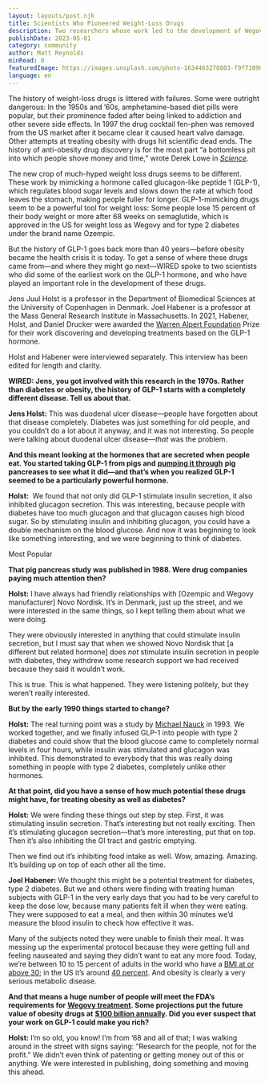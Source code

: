 ```yaml
---
layout: layouts/post.njk
title: Scientists Who Pioneered Weight-Loss Drugs
description: Two researchers whose work led to the development of Wegovy and Ozempic
publishDate: 2023-05-01
category: community
author: Matt Reynolds
minRead: 8
featuredImage: https://images.unsplash.com/photo-1634463278803-f9f71890e67d?ixlib=rb-4.0.3&ixid=M3wxMjA3fDB8MHxwaG90by1wYWdlfHx8fGVufDB8fHx8fA%3D%3D&auto=format&fit=crop&w=870&q=80
language: en
---
```


<!--StartFragment-->

The history of weight-loss drugs is littered with failures. Some were outright dangerous: In the 1950s and ’60s, amphetamine-based diet pills were popular, but their prominence faded after being linked to addiction and other severe side effects. In 1997 the drug cocktail fen-phen was removed from the US market after it became clear it caused heart valve damage. Other attempts at treating obesity with drugs hit scientific dead ends. The history of anti-obesity drug discovery is for the most part “a bottomless pit into which people shove money and time,” wrote Derek Lowe in *[Science](https://www.science.org/content/blog-post/glp-1-and-obesity)*.

The new crop of much-hyped weight loss drugs seems to be different. These work by mimicking a hormone called glucagon-like peptide 1 (GLP-1), which regulates blood sugar levels and slows down the rate at which food leaves the stomach, making people fuller for longer. GLP-1-mimicking drugs seem to be a powerful tool for weight loss: Some people lose 15 percent of their body weight or more after 68 weeks on semaglutide, which is approved in the US for weight loss as Wegovy and for type 2 diabetes under the brand name Ozempic.

But the history of GLP-1 goes back more than 40 years—before obesity became the health crisis it is today. To get a sense of where these drugs came from—and where they might go next—WIRED spoke to two scientists who did some of the earliest work on the GLP-1 hormone, and who have played an important role in the development of these drugs.

Jens Juul Holst is a professor in the Department of Biomedical Sciences at the University of Copenhagen in Denmark. Joel Habener is a professor at the Mass General Research Institute in Massachusetts. In 2021, Habener, Holst, and Daniel Drucker were awarded the [Warren Alpert Foundation](https://en.wikipedia.org/wiki/Warren_Alpert_Foundation_Prize) Prize for their work discovering and developing treatments based on the GLP-1 hormone.

Holst and Habener were interviewed separately. This interview has been edited for length and clarity.

**WIRED: Jens, you got involved with this research in the 1970s. Rather than diabetes or obesity, the history of GLP-1 starts with a completely different disease. Tell us about that.**

**Jens Holst:** This was duodenal ulcer disease—people have forgotten about that disease completely. Diabetes was just something for old people, and you couldn’t do a lot about it anyway, and it was not interesting. So people were talking about duodenal ulcer disease—*that* was the problem.

**And this meant looking at the hormones that are secreted when people eat. You started taking GLP-1 from pigs and** **[pumping it through](https://academic.oup.com/endo/article-abstract/123/4/2009/2531546?redirectedFrom=fulltext)** **pig pancreases to see what it did—and that’s when you realized GLP-1 seemed to be a particularly powerful hormone.**

**Holst:**  We found that not only did GLP-1 stimulate insulin secretion, it also inhibited glucagon secretion. This was interesting, because people with diabetes have too much glucagon and that glucagon causes high blood sugar. So by stimulating insulin and inhibiting glucagon, you could have a double mechanism on the blood glucose. And now it was beginning to look like something interesting, and we were beginning to think of diabetes.

Most Popular

**That pig pancreas study was published in 1988. Were drug companies paying much attention then?**

**Holst:** I have always had friendly relationships with \[Ozempic and Wegovy manufacturer] Novo Nordisk. It’s in Denmark, just up the street, and we were interested in the same things, so I kept telling them about what we were doing.

They were obviously interested in anything that could stimulate insulin secretion, but I must say that when we showed Novo Nordisk that \[a different but related hormone] does *not* stimulate insulin secretion in people with diabetes, they withdrew some research support we had received because they said it wouldn’t work.

This is true. This is what happened. They were listening politely, but they weren’t really interested.

**But by the early 1990 things started to change?**

**Holst:** The real turning point was a study by [Michael Nauck](https://link.springer.com/article/10.1007/BF00401145) in 1993. We worked together, and we finally infused GLP-1 into people with type 2 diabetes and could show that the blood glucose came to completely normal levels in four hours, while insulin was stimulated and glucagon was inhibited. This demonstrated to everybody that this was really doing something in people with type 2 diabetes, completely unlike other hormones.

**At that point, did you have a sense of how much potential these drugs might have, for treating obesity as well as diabetes?**

**Holst:** We were finding these things out step by step. First, it was stimulating insulin secretion. That’s interesting but not really exciting. Then it’s stimulating glucagon secretion—that’s more interesting, put that on top. Then it’s also inhibiting the GI tract and gastric emptying.

Then we find out it’s inhibiting food intake as well. Wow, amazing. Amazing. It’s building up on top of each other all the time.

**Joel Habener:** We thought this might be a potential treatment for diabetes, type 2 diabetes. But we and others were finding with treating human subjects with GLP-1 in the very early days that you had to be very careful to keep the dose low, because many patients felt ill when they were eating. They were supposed to eat a meal, and then within 30 minutes we’d measure the blood insulin to check how effective it was.

Many of the subjects noted they were unable to finish their meal. It was messing up the experimental protocol because they were getting full and feeling nauseated and saying they didn’t want to eat any more food. Today, we’re between 10 to 15 percent of adults in the world who have a [BMI at or above 30](https://www.who.int/news-room/fact-sheets/detail/obesity-and-overweight); in the US it’s around [40 percent](https://www.cdc.gov/obesity/data/adult.html). And obesity is clearly a very serious metabolic disease.

**And that means a huge number of people will meet the FDA’s requirements for** **[Wegovy treatment](https://www.fda.gov/news-events/press-announcements/fda-approves-new-drug-treatment-chronic-weight-management-first-2014). Some projections put the future value of obesity drugs at** **[$100 billion annually](https://www.reuters.com/business/healthcare-pharmaceuticals/novo-nordisk-rivals-see-room-compete-100-bln-weight-loss-drug-market-2023-05-04/). Did you ever suspect that your work on GLP-1 could make you rich?**

**Holst:** I’m so old, you know! I’m from ’68 and all of that; I was walking around in the street with signs saying: “Research for the people, not for the profit.” We didn’t even think of patenting or getting money out of this or anything. We were interested in publishing, doing something and moving this ahead.
